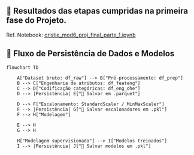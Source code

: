 ## 📌 Resultados das etapas cumpridas na primeira fase  do Projeto. 

Ref. Notebook: [cristie_mod6_proj_final_parte_1.ipynb](https://github.com/Cristie-Lima/e-SUS_Sinan_Mpox_ML-Workflow/blob/main/cristie_mod6_proj_final_parte_1.ipynb)

## 📌 Fluxo de Persistência de Dados e Modelos
```mermaid
flowchart TD

    A["Dataset bruto: df_raw"] --> B["Pré-processamento: df_prep"]
    B --> C["Engenharia de atributos: df_feateng"]
    C --> D["Codificação categóricas: df_eng_ohe"]
    D --> |Persistência| E["💾 Salvar em .parquet"]

    D --> F["Escalonamento: StandardScaler / MinMaxScaler"]
    F --> |Persistência| G["💾 Salvar escalonadores em .pkl"]
    F --> H["Modelagem"]

    E --> H
    G --> H

    H["Modelagem supervisionada"] --> I["Modelos treinados"]
    I --> |Persistência| J["💾 Salvar modelos em .pkl"]
